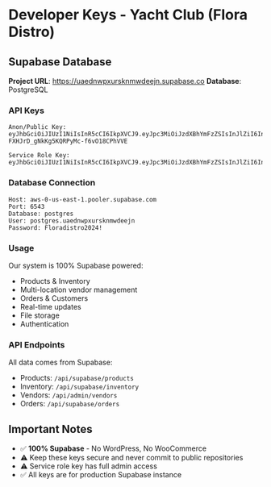 # Developer Keys - Yacht Club (Flora Distro)

## Supabase Database
**Project URL**: https://uaednwpxursknmwdeejn.supabase.co
**Database**: PostgreSQL

### API Keys
```
Anon/Public Key: eyJhbGciOiJIUzI1NiIsInR5cCI6IkpXVCJ9.eyJpc3MiOiJzdXBhYmFzZSIsInJlZiI6InVhZWRud3B4dXJza25td2RlZWpuIiwicm9sZSI6ImFub24iLCJpYXQiOjE3NjA5OTcyMzMsImV4cCI6MjA3NjU3MzIzM30.Dj0FtFqxF-FXHJrD_gNkKg5KQRPyMc-f6vO18CPhVVE

Service Role Key: eyJhbGciOiJIUzI1NiIsInR5cCI6IkpXVCJ9.eyJpc3MiOiJzdXBhYmFzZSIsInJlZiI6InVhZWRud3B4dXJza25td2RlZWpuIiwicm9sZSI6InNlcnZpY2Vfcm9sZSIsImlhdCI6MTc2MDk5NzIzMywiZXhwIjoyMDc2NTczMjMzfQ.l0NvBbS2JQWPObtWeVD2M2LD866A2tgLmModARYNnbI
```

### Database Connection
```
Host: aws-0-us-east-1.pooler.supabase.com
Port: 6543
Database: postgres
User: postgres.uaednwpxursknmwdeejn
Password: Floradistro2024!
```

### Usage
Our system is 100% Supabase powered:
- Products & Inventory
- Multi-location vendor management
- Orders & Customers
- Real-time updates
- File storage
- Authentication

### API Endpoints
All data comes from Supabase:
- Products: `/api/supabase/products`
- Inventory: `/api/supabase/inventory`
- Vendors: `/api/admin/vendors`
- Orders: `/api/supabase/orders`

## Important Notes
- ✅ **100% Supabase** - No WordPress, No WooCommerce
- ⚠️ Keep these keys secure and never commit to public repositories
- ⚠️ Service role key has full admin access
- ✅ All keys are for production Supabase instance

